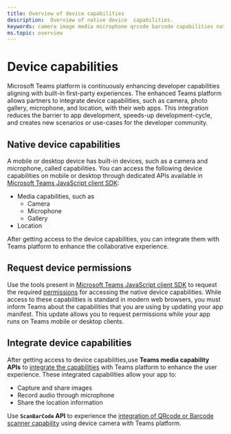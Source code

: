 ```yaml
---
title: Overview of device capabilities
description:  Overview of native device  capabilities.
keywords: camera image media microphone qrcode barcode capabilities native device permissions 
ms.topic: overview
---
```


# Device capabilities 

Microsoft Teams platform is continuously enhancing developer capabilities aligning with built-in first-party experiences. The enhanced Teams platform allows partners to integrate device capabilities, such as camera, photo gallery, microphone, and location, with their web apps. This integration reduces the barrier to app development, speeds-up development-cycle, and creates new scenarios or use-cases for the developer community.

## Native device capabilities

A mobile or desktop device has built-in devices, such as a camera and microphone, called capabilities. You can access the following device capabilities on mobile or desktop through dedicated APIs available in [Microsoft Teams JavaScript client SDK](/javascript/api/overview/msteams-client?view=msteams-client-js-latest&preserve-view=true):
* Media capabilities, such as
    * Camera
    * Microphone
    * Gallery
* Location

After getting access to the device capabilities, you can integrate them with Teams platform to enhance the collaborative experience. 

## Request device permissions

Use the tools present in [Microsoft Teams JavaScript client SDK](/javascript/api/overview/msteams-client?view=msteams-client-js-latest&preserve-view=true) to  request the required  [permissions](native-device-permissions.md) for  accessing the native device capabilities. While access to these capabilities is standard in modern web browsers, you must inform Teams about the capabilities that you are using by updating your app manifest. This update allows you to request permissions while your app runs on Teams mobile or desktop clients.
 
 ## Integrate device capabilities

After getting access to device capabilities,use **Teams media capability APIs** to [integrate the capabilities](mobile-camera-image-permissions.md) with Teams platform to enhance the user experience. These integrated capabilities allow your app to:

* Capture and share images
* Record audio through microphone
* Share the location information

Use **`ScanBarCode` API** to experience the [integration of QRcode or Barcode scanner capability](qr-barcode-scanner-capability.md) using device camera with Teams platform.


